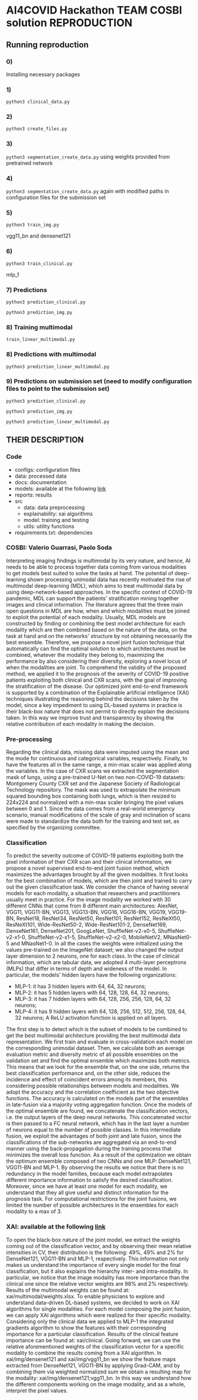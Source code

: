 # AI4COVID Hackathon TEAM COSBI solution REPRODUCTION

## Running reproduction

### 0) 

Installing necessary packages


### 1) 
`python3 clinical_data.py` 


### 2)

`python3 create_files.py`

### 3) 

`python3 segmentation_create_data.py` using weights provided from pretrained network

### 4)

`python3 segmentation_create_data.py` again with modified paths in configuration files for the submission set

### 5)

`python3 train_img.py`

vgg11_bn and densenet121

### 6)

`python3 train_clinical.py`

mlp_1

### 7) Predictions

`python3 prediction_clinical.py`

`python3 prediction_img.py`

### 8) Training multimodal

`train_linear_multimodal.py`

### 8) Predictions with multimodal

`python3 prediction_linear_multimodal.py`

### 9) Predictions on submission set (need to modify configuration files to point to the submission set)

`python3 prediction_clinical.py`

`python3 prediction_img.py`

`python3 prediction_linear_multimodal.py`


## THEIR DESCRIPTION

### Code

- configs: configuration files
- data: processed data
- docs: documentation
- models: available at the following [link](https://drive.google.com/drive/u/4/folders/1rlWGuLNGCiFg76TeNOXY2XskpF1h_mdE)
- reports: results
- src
  - data: data preprocessing
  - explainability: xai algorithms
  - model: training and testing
  - utils: utility functions
- requirements.txt: dependencies


### COSBI: Valerio Guarrasi, Paolo Soda

Interpreting imaging findings is multimodal by its very nature, and hence, AI needs to be able to process together data coming from various modalities to get models best suited to solve the tasks at hand. The potential of deep-learning shown processing unimodal data has recently motivated the rise of multimodal deep-learning (MDL), which aims to treat multimodal data by using deep-network-based approaches. In the specific context of COVID-19 pandemic, MDL can support the patients' stratification mining together images and clinical information.
The literature agrees that the three main open questions in MDL are how, when and which modalities must be joined to exploit the potential of each modality. Usually, MDL models are constructed by finding or combining the best model architecture for each modality which are then combined based on the nature of the data, on the task at hand and on the networks' structure by not obtaining necessarily the best ensemble. Therefore, we propose a novel joint fusion technique that automatically can find the optimal solution to which architectures must be combined, whatever the modality they belong to, maximizing the performance by also considering their diversity, exploring a novel locus of when the modalities are joint. To comprehend the validity of the proposed method, we applied it to the prognosis of the severity of COVID-19 positive patients exploiting both clinical and CXR scans, with the goal of improving the stratification of the disease.
Our optimized joint end-to-end framework is supported by a combination of the Explainable artificial intelligence (XAI) techniques illustrating the reasoning behind the decisions taken by the model, since a key impediment to using DL-based systems in practice is their black-box nature that does not permit to directly explain the decisions taken. In this way we improve trust and transparency by showing the relative contribution of each modality in making the decision.

### Pre-processing
Regarding the clinical data, missing data were imputed using the mean and the mode for continuous and categorical variables, respectively. Finally, to have the features all in the same range, a min-max scaler was applied along the variables.
In the case of CXR scans we extracted the segmentation mask of lungs, using a pre-trained U-Net on two non-COVID-19 datasets: Montgomery County CXR set and the Japanese Society of Radiological Technology repository. The mask was used to extrapolate the minimum squared bounding box containing both lungs, which is then resized to 224x224 and normalized with a min-max scaler bringing the pixel values between 0 and 1. Since the data comes from a real-world emergency scenario, manual modifications of the scale of gray and inclination of scans were made to standardize the data both for the training and test set, as specified by the organizing committee.

### Classification
To predict the severity outcome of COVID-19 patients exploiting both the pixel information of their CXR scan and their clinical information, we propose a novel supervised end-to-end joint fusion method, which maximizes the advantages brought by all the given modalities.
It first looks for the best combination of models, which are then joint and trained to carry out the given classification task. We consider the chance of having several models for each modality, a situation that researchers and practitioners usually meet in practice.
For the image modality we worked with 30 different CNNs that come from 8 different main architectures: AlexNet, VGG11, VGG11-BN, VGG13, VGG13-BN, VGG16, VGG16-BN, VGG19, VGG19-BN, ResNet18, ResNet34, ResNet50, ResNet101, ResNet152, ResNeXt50, ResNeXt101, Wide-ResNet50-2, Wide-ResNet101-2, DenseNet169, DenseNet161, DenseNet201, GoogLeNet, ShuffleNet-v2-x0-5, ShuffleNet-v2-x1-0, ShuffleNet-v2-x1-5, ShuffleNet-v2-x2-0, MobileNetV2, MNasNet0-5 and MNasNet1-0. In all the cases the weights were initialized using the values pre-trained on the ImageNet dataset; we also changed the output layer dimension to 2 neurons, one for each class.
In the case of clinical information, which are tabular data, we adopted 4 multi-layer perceptrons (MLPs) that differ in terms of depth and wideness of the model. In particular, the models' hidden layers have the following organizations:
- MLP-1: it has 3 hidden layers with 64, 64, 32 neurons;
- MLP-2: it has 5 hidden layers with 64, 128, 128, 64, 32 neurons;
- MLP-3: it has 7 hidden layers with 64, 128, 256, 256, 128, 64, 32 neurons;
- MLP-4: it has 9 hidden layers with 64, 128, 256, 512, 512, 256, 128, 64, 32 neurons; A ReLU activation function is applied on all layers.

The first step is to detect which is the subset of models to be combined to get the best multimodal architecture providing the best multimodal data representation. We first train and evaluate in cross-validation each model on the corresponding unimodal dataset. Then, we calculate both an average evaluation metric and diversity metric of all possible ensembles on the validation set and find the optimal ensemble which maximizes both metrics. This means that we look for the ensemble that, on the one side, returns the best classification performance and, on the other side, reduces the incidence and effect of coincident errors among its members, this considering possible relationships between models and modalities. We adopt the accuracy and the correlation coefficient as the two objective functions. The accuracy is calculated on the models part of the ensembles in late-fusion via a majority voting aggregation function.
Once the models of the optimal ensemble are found, we concatenate the classification vectors, i.e. the output layers of the deep neural networks. This concatenated vector is then passed to a FC neural network, which has in the last layer a number of neurons equal to the number of possible classes. In this intermediate fusion, we exploit the advantages of both joint and late fusion, since the classifications of the sub-networks are aggregated via an end-to-end manner using the back-propagation during the training process that minimizes the overall loss function.
As a result of the optimization we obtain the optimum ensemble composed of two CNNs and one MLP: DenseNet121, VGG11-BN and MLP-1. By observing the results we notice that there is no redundancy in the model families, because each model extrapolates different importance information to satisfy the desired classification. Moreover, since we have at least one model for each modality, we understand that they all give useful and distinct information for the prognosis task. For computational restrictions for the joint fusions, we limited the number of possible architectures in the ensembles for each modality to a max of 3.

### XAI: available at the following [link](https://drive.google.com/drive/u/4/folders/1rlWGuLNGCiFg76TeNOXY2XskpF1h_mdE)
To open the black-box nature of the joint model, we extract the weights coming out of the classification vector, and by observing their mean relative intensities in CV, their distribution is the following: 49%, 49% and 2% for DenseNet121, VGG11-BN and MLP-1, respectively. This information not only makes us understand the importance of every single model for the final classification, but it also explains the hierarchy inter- and intra-modality. In particular, we notice that the image modality has more importance than the clinical one since the relative vector weights are 98% and 2% respectively. Results of the multimodal weights can be found at: xai/multimodal/weights.xlsx.
To enable physicians to explore and understand data-driven DL-based systems, we decided to work on XAI algorithms for single modalities. For each model composing the joint fusion, we can apply XAI algorithms which were realized for their specific modality. Considering only the clinical data we applied to MLP-1 the integrated gradients algorithm to show the features with their corresponding importance for a particular classification. Results of the clinical feature importance can be found at: xai/clinical.
Going forward, we can use the relative aforementioned weights of the classification vector for a specific modality to combine the results coming from a XAI algorithm. In xai/img/densenet121 and xai/img/vgg11_bn we show the feature maps extracted from DenseNet121, VGG11-BN by applying Grad-CAM, and by combining them via weighted normalized sum we obtain a resulting map for the modality: xai/img/densenet121;vgg11_bn. In this way we understand how the different components working on the image modality, and as a whole, interpret the pixel values.

